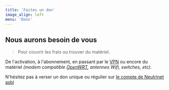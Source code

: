 ```yaml
---
title: 'Faites un don'
image_align: left
menu: 'Dons'
---
```


## Nous aurons besoin de vous
> Pour couvrir les frais ou trouver du matériel.

De l'activation, à l'abonnement, en passant par le [VPN](/fr/vpn) ou encore du matériel _(modem compatible [OpenWRT](https://openwrt.org/toh/start), antennes Wifi, switches, etc)_.

N'hésitez pas à verser un don unique ou régulier sur [le compte de Neutrinet asbl](https://wiki.neutrinet.be/fr/administration/banks)